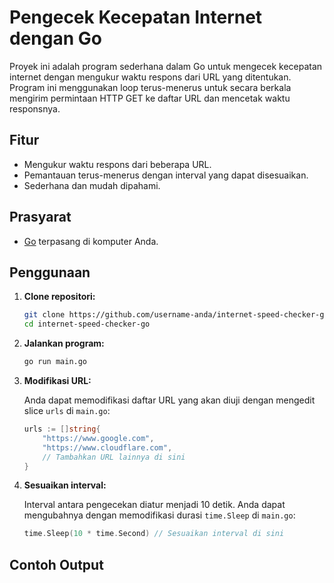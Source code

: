 # Pengecek Kecepatan Internet dengan Go

Proyek ini adalah program sederhana dalam Go untuk mengecek kecepatan internet dengan mengukur waktu respons dari URL yang ditentukan. Program ini menggunakan loop terus-menerus untuk secara berkala mengirim permintaan HTTP GET ke daftar URL dan mencetak waktu responsnya.

## Fitur

- Mengukur waktu respons dari beberapa URL.
- Pemantauan terus-menerus dengan interval yang dapat disesuaikan.
- Sederhana dan mudah dipahami.

## Prasyarat

- [Go](https://golang.org/dl/) terpasang di komputer Anda.

## Penggunaan

1. **Clone repositori:**

    ```sh
    git clone https://github.com/username-anda/internet-speed-checker-go.git
    cd internet-speed-checker-go
    ```

2. **Jalankan program:**

    ```sh
    go run main.go
    ```

3. **Modifikasi URL:**

    Anda dapat memodifikasi daftar URL yang akan diuji dengan mengedit slice `urls` di `main.go`:

    ```go
    urls := []string{
        "https://www.google.com",
        "https://www.cloudflare.com",
        // Tambahkan URL lainnya di sini
    }
    ```

4. **Sesuaikan interval:**

    Interval antara pengecekan diatur menjadi 10 detik. Anda dapat mengubahnya dengan memodifikasi durasi `time.Sleep` di `main.go`:

    ```go
    time.Sleep(10 * time.Second) // Sesuaikan interval di sini
    ```

## Contoh Output

